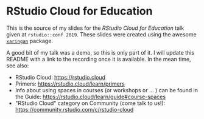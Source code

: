 RStudio Cloud for Education
===========================

This is the source of my slides for the *RStudio Cloud for Education* talk given at `rstudio::conf 2019`. These slides were created using the awesome [`xaringan`](https://github.com/yihui/xaringan) package.

A good bit of my talk was a demo, so this is only part of it. I will update this README with a link to the recording once it is available. In the mean time, see also:

* RStudio Cloud: https://rstudio.cloud
* Primers: https://rstudio.cloud/learn/primers
* Info about using spaces in courses (or workshops or ... ) can be found in the Guide: https://rstudio.cloud/learn/guide#course-spaces
* "RStudio Cloud" category on Community (come talk to us!): https://community.rstudio.com/c/rstudio-cloud
